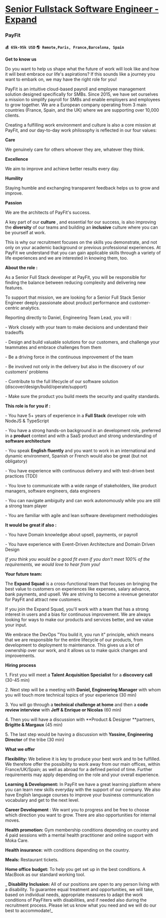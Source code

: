 # [Senior Fullstack Software Engineer - Expand](https://www.remotewlb.com/apply/senior-fullstack-software-engineer-expand)  
### PayFit  
#### `💰 65k-95k USD` `🌎 Remote,Paris, France,Barcelona, Spain`  

**Get to know us**

  

Do you want to help us shape what the future of work will look like and how it will best embrace our life's aspirations? If this sounds like a journey you want to embark on, we may have the right role for you!

PayFit is an intuitive cloud-based payroll and employee management solution designed specifically for SMBs. Since 2015, we have set ourselves a mission to simplify payroll for SMBs and enable employers and employees to grow together. We are a European company operating from 3 main countries (France, Spain, and the UK) where we are supporting over 10,000 clients.

  

Creating a fulfilling work environment and culture is also a core mission at PayFit, and our day-to-day work philosophy is reflected in our four values:

 **Care**

We genuinely care for others whoever they are, whatever they think.

 **Excellence**

We aim to improve and achieve better results every day.

 **Humility**

Staying humble and exchanging transparent feedback helps us to grow and improve.

 **Passion**

We are the architects of PayFit's success.

  

A key part of our **culture** , and essential for our success, is also improving the **diversity** of our teams and building an **inclusive** culture where you can be yourself at work.

  

This is why our recruitment focuses on the skills you demonstrate, and not only on your academic background or previous professional experiences. At PayFit we understand that you can gain applicable skills through a variety of life experiences and we are interested in knowing them, too.

  

 **About the role :**

  

As a Senior Full Stack developer at PayFit, you will be responsible for finding the balance between reducing complexity and delivering new features.

  

To support that mission, we are looking for a Senior Full Stack Senior Engineer deeply passionate about product performance and customer-centric analytics.

  

Reporting directly to Daniel, Engineering Team Lead, you will :

\- Work closely with your team to make decisions and understand their tradeoffs

\- Design and build valuable solutions for our customers, and challenge your teammates and embrace challenges from them

\- Be a driving force in the continuous improvement of the team

\- Be involved not only in the delivery but also in the discovery of our customers' problems

\- Contribute to the full lifecycle of our software solution (discover/design/build/operate/support)

\- Make sure the product you build meets the security and quality standards.

  

  

 **This role is for you if :**

  

\- You have 5+ years of experience in a **Full Stack** developer role with NodeJS & TypeScript

\- You have a strong hands-on background in an development role, preferred in a **product** context and with a SaaS product and strong understanding of **software architecture**

\- You speak **English fluently** and you want to work in an international and dynamic environment, Spanish or French would also be great (but not obligatory)

\- You have experience with continuous delivery and with test-driven best practices (TDD)

\- You love to communicate with a wide range of stakeholders, like product managers, software engineers, data engineers

\- You can navigate ambiguity and can work autonomously while you are still a strong team player

\- You are familiar with agile and lean software development methodologies

  

  

**It would be great if also :**

  

\- You have Domain knowledge about upsell, payments, or payroll

\- You have experience with Event-Driven Architecture and Domain Driven Design

  

 _If you think you would be a good fit even if you don't meet 100% of the requirements, we would love to hear from you!_

  

  

 **Your future team:**

  

The **Expand Squad** is a cross-functional team that focuses on bringing the best value to customers on experiences like expenses, salary advance, bank payments, and upsell. We are striving to become a revenue generator for PayFit and attract new customers.

  

If you join the Expand Squad, you'll work with a team that has a strong interest in users and a bias for continuous improvement. We are always looking for ways to make our products and services better, and we value your input.

  

We embrace the DevOps "You build it, you run it" principle, which means that we are responsible for the entire lifecycle of our products, from development to deployment to maintenance. This gives us a lot of ownership over our work, and it allows us to make quick changes and improvements.

  

  

 **Hiring process**

1\. First you will meet a **Talent Acquisition Specialist** for a **discovery call** (30-45 min)

2\. Next step will be a meeting with **Daniel, Engineering Manager** with whom you will touch more technical topics of your experience (30 min)

3\. You will go through a **technical challenge at home** and then a **code review interview** with **Jeff & Enrique or Nicolas** (60 min)

4\. Then you will have a discussion with **Product & Designer **partners, **Brigitte & Margaux** (45 min)

5\. The last step would be having a discussion with **Yassine, Engineering Director** of the tribe (30 min)

 **What we offer**

  

 **Flexibility:** We believe it is key to produce your best work and to be fulfilled. We therefore offer the possibility to work away from our main offices, within France/UK/Spain; as well as abroad for a defined period of time. Further requirements may apply depending on the role and your overall experience.

 **Learning & Development:** In PayFit we have a great learning platform where you can learn new skills everyday with the support of our company. We also have English language courses to improve your business communication vocabulary and get to the next level.

 **Career Development** : We want you to progress and be free to choose which direction you want to grow. There are also opportunities for internal moves.

**Health promotion:** Gym membership conditions depending on country and 4 paid sessions with a mental health practitioner and online support with Moka Care.

**Health insurance:** with conditions depending on the country.

 **Meals:** Restaurant tickets.

 **Home office budget:** To help you get set up in the best conditions. A MacBook as our standard working tool.

  

 _ **Disability Inclusion:** All of our positions are open to any person living with a disability. To guarantee equal treatment and opportunities, we will take, based on individual needs, appropriate measures to adapt the work conditions of PayFiters with disabilities, and if needed also during the recruitment process. Please let us know what you need and we will do our best to accommodate!_

